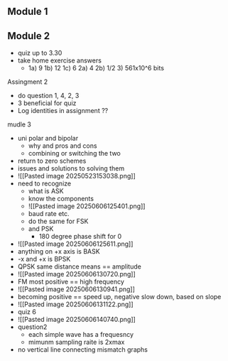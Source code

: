 ## Module 1
## Module 2
- quiz up to 3.30
- take home exercise answers
	- 1a) 9 1b) 12 1c) 6 2a) 4 2b) 1/2 3) 561x10^6 bits

Assingment 2
- do question 1, 4, 2, 3
- 3 beneficial for quiz
- Log identities in assignment ??

mudle 3
- uni polar and bipolar
	- why and pros and cons
	- combining or switching the two
- return to zero schemes
- issues and solutions to solving them
- ![[Pasted image 20250523153038.png]]
- need to recognize
	- what is ASK
	- know the components
	- ![[Pasted image 20250606125401.png]]
	- baud rate etc.
	- do the same for FSK
	- and PSK
		- 180 degree phase shift for 0
- ![[Pasted image 20250606125611.png]]
- anything on +x axis is BASK
- -x and +x is BPSK
- QPSK same distance means == amplitude 
- ![[Pasted image 20250606130720.png]]
- FM most positive == high frequency 
- ![[Pasted image 20250606130941.png]]
- becoming positive == speed up, negative slow down, based on slope
- ![[Pasted image 20250606131122.png]]
- quiz 6
- ![[Pasted image 20250606140740.png]]
- question2
	- each simple wave has a frequesncy 
	- mimunm sampling raite is 2xmax
- no vertical line connecting mismatch graphs